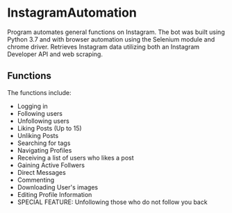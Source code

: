 # InstagramAutomation
Program automates general functions on Instagram. The bot was built using Python 3.7 and with browser automation using the Selenium module and chrome driver. Retrieves Instagram data utilizing both an Instagram Developer API and web scraping. 
## Functions
The functions include:
- Logging in
- Following users
- Unfollowing users
- Liking Posts (Up to 15)
- Unliking Posts
- Searching for tags
- Navigating Profiles
- Receiving a list of users who likes a post
- Gaining Active Follwers
- Direct Messages
- Commenting
- Downloading User's images
- Editing Profile Information
- SPECIAL FEATURE: Unfollowing those who do not follow you back


